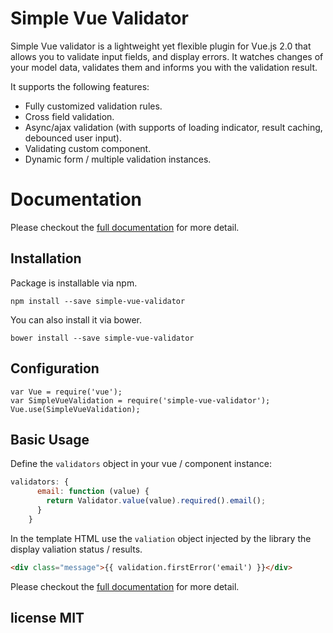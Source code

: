 # Simple Vue Validator

Simple Vue validator is a lightweight yet flexible plugin for Vue.js 2.0 that allows you to validate input fields, and display errors. It watches changes of your model data, validates them and informs you with the validation result.

It supports the following features:
* Fully customized validation rules.
* Cross field validation.
* Async/ajax validation (with supports of loading indicator, result caching, debounced user input).
* Validating custom component.
* Dynamic form / multiple validation instances.

# Documentation

Please checkout the [full documentation](http://simple-vue-validator.maijin.info) for more detail.

## Installation
Package is installable via npm.
```
npm install --save simple-vue-validator
```
You can also install it via bower.
```
bower install --save simple-vue-validator
```

## Configuration
```
var Vue = require('vue');
var SimpleVueValidation = require('simple-vue-validator');
Vue.use(SimpleVueValidation);
```

## Basic Usage
Define the `validators` object in your vue / component instance:
```javascript
validators: {
      email: function (value) {
        return Validator.value(value).required().email();
      }
    }
```
In the template HTML use the `valiation` object injected by the library the display valiation status / results.
```html
<div class="message">{{ validation.firstError('email') }}</div>
```
Please checkout the [full documentation](http://simple-vue-validator.maijin.info) for more detail.

## license MIT
